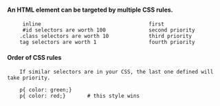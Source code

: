 #### An HTML element can be targeted by multiple CSS rules.

         inline                                   first
         #id selectors are worth 100              second priority
        .class selectors are worth 10             third priority
        tag selectors are worth 1                 fourth priority


#### Order of CSS rules

        If similar selectors are in your CSS, the last one defined will take priority.

        p{ color: green;}
        p{ color: red;}       # this style wins

